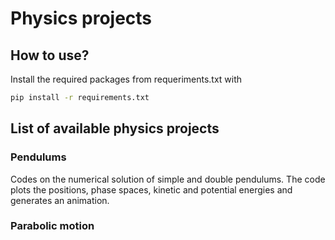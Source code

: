 # Physics projects

## How to use?
Install the required packages from requeriments.txt with

```bash
pip install -r requirements.txt
```
## List of available physics projects 

### Pendulums
Codes on the numerical solution of simple and double pendulums. The code plots the positions, phase spaces, kinetic and potential energies and generates an animation.

### Parabolic motion